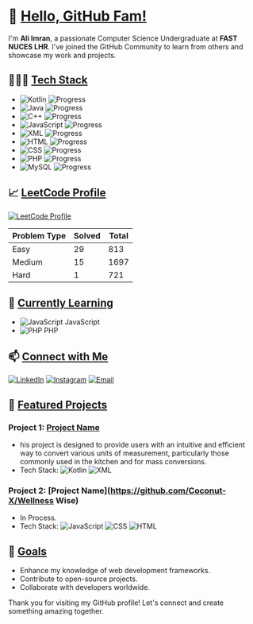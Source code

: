 # 👋 <b><u>Hello, GitHub Fam!</u></b>

I'm **Ali Imran**, a passionate Computer Science Undergraduate at **FAST NUCES LHR**. I've joined the GitHub Community to learn from others and showcase my work and projects.

## 👨🏻‍💻 <b><u>Tech Stack</u></b>

- ![Kotlin](https://img.shields.io/badge/-Kotlin-0095D5?logo=kotlin&logoColor=white)      ![Progress](https://progress-bar.dev/40)
- ![Java](https://img.shields.io/badge/-Java-007396?logo=java&logoColor=white)            ![Progress](https://progress-bar.dev/35)
- ![C++](https://img.shields.io/badge/-C++-00599C?logo=cplusplus&logoColor=white)         ![Progress](https://progress-bar.dev/85)
- ![JavaScript](https://img.shields.io/badge/-JavaScript-F7DF1E?logo=javascript&logoColor=black)  ![Progress](https://progress-bar.dev/60)
- ![XML](https://img.shields.io/badge/-XML-FFA500?logo=xml&logoColor=white)               ![Progress](https://progress-bar.dev/80)
- ![HTML](https://img.shields.io/badge/-HTML-E34F26?logo=html5&logoColor=white)           ![Progress](https://progress-bar.dev/85)
- ![CSS](https://img.shields.io/badge/-CSS-1572B6?logo=css3&logoColor=white)              ![Progress](https://progress-bar.dev/70)
- ![PHP](https://img.shields.io/badge/-PHP-777BB4?logo=php&logoColor=white)               ![Progress](https://progress-bar.dev/50)
- ![MySQL](https://img.shields.io/badge/-MySQL-4479A1?logo=mysql&logoColor=white)         ![Progress](https://progress-bar.dev/65)


## 📈 <b><u>LeetCode Profile</u></b>

[![LeetCode Profile](https://img.shields.io/badge/LeetCode-Profile-blue?logo=leetcode&logoColor=white)](https://leetcode.com/Coconut-X)

| Problem Type    | Solved  | Total |
|-----------------|---------|-------|
| Easy            | 29      | 813   |
| Medium          | 15      | 1697  |
| Hard            | 1       | 721   |





## 🌱 <b><u>Currently Learning</u></b>

- ![JavaScript](https://img.shields.io/badge/-JavaScript-F7DF1E?logo=javascript&logoColor=white) JavaScript
- ![PHP](https://img.shields.io/badge/-PHP-777BB4?logo=php&logoColor=white) PHP


## 📫 <b><u>Connect with Me</u></b>

[![LinkedIn](https://img.shields.io/badge/-LinkedIn-0077B5?logo=linkedin&logoColor=white)](https://www.linkedin.com/in/ali-imran-ab5844290/)
[![Instagram](https://img.shields.io/badge/-Instagram-E4405F?logo=instagram&logoColor=white&style=for-the-badge)](https://instagram.com/coconut._x._)
[![Email](https://img.shields.io/badge/-Email-D14836?logo=gmail&logoColor=white)](mailto:coconutx453@gmail.com)

## 📂 <b><u>Featured Projects</u></b>

### Project 1: [Project Name](https://github.com/Coconut-X/Conversions-Application)
- his project is designed to provide users with an intuitive and efficient way to convert various units of measurement, particularly those commonly used in the kitchen and for mass conversions.
- Tech Stack: ![Kotlin](https://img.shields.io/badge/-Kotlin-0095D5?logo=kotlin&logoColor=white) ![XML](https://img.shields.io/badge/-XML-FFA500?logo=xml&logoColor=white) 

### Project 2: [Project Name](https://github.com/Coconut-X/Wellness Wise)
- In Process.
- Tech Stack: ![JavaScript](https://img.shields.io/badge/-JavaScript-F7DF1E?logo=javascript&logoColor=black) ![CSS](https://img.shields.io/badge/-CSS-1572B6?logo=css3&logoColor=white)  ![HTML](https://img.shields.io/badge/-HTML-E34F26?logo=html5&logoColor=white) 

## 🎯 <b><u>Goals</u></b>

- Enhance my knowledge of web development frameworks.
- Contribute to open-source projects.
- Collaborate with developers worldwide.

Thank you for visiting my GitHub profile! Let's connect and create something amazing together.
